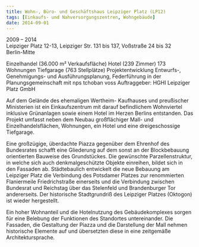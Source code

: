 ```yaml
---
title: Wohn-, Büro- und Geschäftshaus Leipziger Platz (LP12)
tags: [Einkaufs- und Nahversorgungszentren, Wohngebäude]
date: 2014-09-01
---
```

2009 – 2014<br/>
Leipziger Platz 12-13, Leipziger Str. 131 bis 137, Voßstraße 24 bis 32<br/>
Berlin-Mitte

Einzelhandel (36.000 m² Verkaufsfläche)
Hotel (239 Zimmer)
173 Wohnungen
Tiefgarage (763 Stellplätze)
Projektentwicklung
Entwurfs-, Genehmigungs- und Ausführungsplanung,
Federführung in der Planungsgemeinschaft mit nps tchoban voss
Auftraggeber: HGHI Leipziger Platz GmbH


Auf dem Gelände des ehemaligen Wertheim- Kaufhauses und preußischer Ministerien ist ein Einkaufszentrum mit darauf
befindlichem Wohnviertel inklusive Grünanlagen sowie einem Hotel im Herzen Berlins entstanden. Das Projekt umfasst neben dem Neubau großflächiger Mall- und  Einzelhandelsflächen, Wohnungen, ein Hotel und eine dreigeschossige Tiefgarage.

Eine großzügige, überdachte Piazza gegenüber dem  Ehrenhof des Bundesrates schafft eine Gliederung auf dem sonst
an der Blockbebauung orientierten Bauweise des Grundstückes. Die gewünschte Parzellenstruktur, in welche sich auch
denkmalgeschützte Objekte einreihen, bildet sich in den Fassaden ab.
Städtebaulich entwickelt die neue Bebauung am Leipziger Platz die Verbindung des Potsdamer Platzes zur renommierten
Flaniermeile Friedrichstraße einerseits und die Verbindung zwischen Bundesrat und Reichstag über das Stelenfeld
und Brandenburger Tor andererseits. Der historische Stadtgrundriß des Leipziger Platzes (Oktogon) ist wieder hergestellt.

Ein hoher Wohnanteil und die Hotelnutzung des Gebäudekomplexes sorgen für eine Belebung der Funktionen des Standortes untereinander.
Die Fassaden, die Gestaltung der Piazza und die Darstellung der Mall nehmen historische Elemente
auf und übersetzten diese in eine zeitgemäße Architektursprache. 
